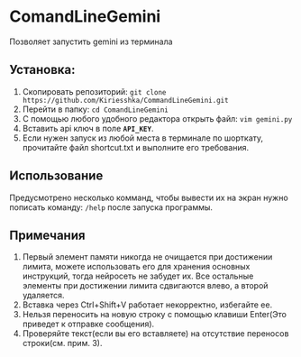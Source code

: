 # ComandLineGemini
Позволяет запустить gemini из терминала

## Установка:
  1. Скопировать репозиторий:
     ```git clone https://github.com/Kiriesshka/CommandLineGemini.git```
  2. Перейти в папку:
     ```cd ComandLineGemini```
  3. С помощью любого удобного редактора открыть файл:
     ```vim gemini.py```
  4. Вставить api ключ в поле **`API_KEY`**.
  5. Если нужен запуск из любой места в терминале по шорткату, прочитайте файл shortcut.txt и выполните его требования.

## Использование
  Предусмотрено несколько комманд, чтобы вывести их на экран нужно пописать команду:
    ```/help```
  после запуска программы.
  
## Примечания
  1. Первый элемент памяти никогда не очищается при достижении лимита, можете использовать его для хранения основных инструкций, тогда нейросеть не забудет их. Все остальные элементы при достижении лимита сдвигаются влево, а второй удаляется. 
  2. Вставка через Ctrl+Shift+V работает некорректно, избегайте ее.
  3. Нельзя переносить на новую строку с помощью клавиши Enter(Это приведет к отправке сообщения).
  4. Проверяйте текст(если вы его вставляете) на отсутствие переносов строки(см. прим. 3).
